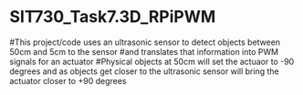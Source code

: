 # SIT730_Task7.3D_RPiPWM
#This project/code uses an ultrasonic sensor to detect objects between 50cm and 5cm to the sensor
#and translates that information into PWM signals for an actuator
#Physical objects at 50cm will set the actuaor to -90 degrees and as objects get closer to the ultrasonic sensor will bring the actuator closer to +90 degrees
